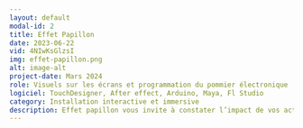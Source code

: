 ```yaml
---
layout: default
modal-id: 2
title: Effet Papillon
date: 2023-06-22
vid: 4NIwKsGlzsI
img: effet-papillon.png
alt: image-alt
project-date: Mars 2024
role: Visuels sur les écrans et programmation du pommier électronique
logiciel: TouchDesigner, After effect, Arduino, Maya, Fl Studio
category: Installation interactive et immersive
description: Effet papillon vous invite à constater l’impact de vos actions sur le paysage réel et numérique qui vous entoure au travers du cycle de la vie d’un pommier bionique. Une expérience immersive qui vous permet d’interagir avec votre environnement et d’en voir les effets. 
---
```

